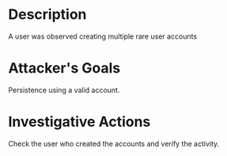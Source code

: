 # Description
A user was observed creating multiple rare user accounts
# Attacker's Goals
Persistence using a valid account.
# Investigative Actions
Check the user who created the accounts and verify the activity.
